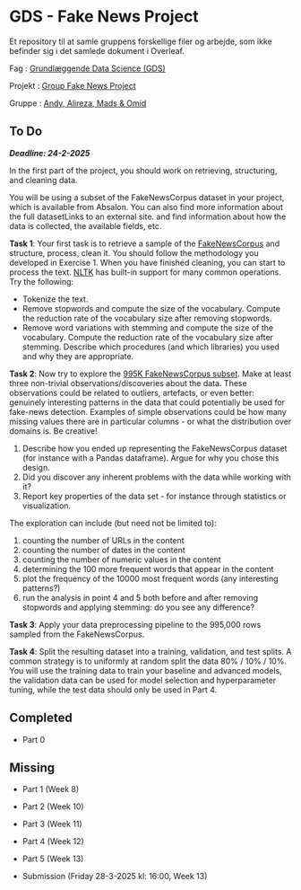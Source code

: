 # GDS - Fake News Project
Et repository til at samle gruppens forskellige filer og arbejde, som ikke befinder sig i det samlede dokument i Overleaf. 

Fag      : [Grundlæggende Data Science (GDS)](https://absalon.ku.dk/courses/80486)

Projekt  : [Group Fake News Project](https://absalon.ku.dk/courses/80486/assignments/232055)

Gruppe   : [Andy, Alireza, Mads &amp; Omid](https://absalon.ku.dk/groups/215410)

## To Do
***Deadline: 24-2-2025***

In the first part of the project, you should work on retrieving, structuring, and cleaning data.

You will be using a subset of the FakeNewsCorpus dataset in your project, which is available from Absalon. You can also find more information about the full datasetLinks to an external site. and find information about how the data is collected, the available fields, etc.

**Task 1**: Your first task is to retrieve a sample of the [FakeNewsCorpus](https://raw.githubusercontent.com/several27/FakeNewsCorpus/master/news_sample.csv) and structure, process, clean it. You should follow the methodology you developed in Exercise 1. When you have finished cleaning, you can start to process the text. [NLTK](https://www.nltk.org/) has built-in support for many common operations. Try the following:

* Tokenize the text.
* Remove stopwords and compute the size of the vocabulary. Compute the reduction rate of the vocabulary size after removing stopwords.
* Remove word variations with stemming and compute the size of the vocabulary. Compute the reduction rate of the vocabulary size after stemming.
Describe which procedures (and which libraries) you used and why they are appropriate.

**Task 2**: Now try to explore the [995K FakeNewsCorpus subset](https://absalon.ku.dk/courses/80486/files/9275000/download?download_frd=1). Make at least three non-trivial observations/discoveries about the data. These observations could be related to outliers, artefacts, or even better: genuinely interesting patterns in the data that could potentially be used for fake-news detection. Examples of simple observations could be how many missing values there are in particular columns - or what the distribution over domains is. Be creative!

1. Describe how you ended up representing the FakeNewsCorpus dataset (for instance with a Pandas dataframe). Argue for why you chose this design.
2. Did you discover any inherent problems with the data while working with it?
3. Report key properties of the data set - for instance through statistics or visualization.

The exploration can include (but need not be limited to):

1. counting the number of URLs in the content
2. counting the number of dates in the content
3. counting the number of numeric values in the content
4. determining the 100 more frequent words that appear in the content
5. plot the frequency of the 10000 most frequent words (any interesting patterns?)
6. run the analysis in point 4 and 5 both before and after removing stopwords and applying stemming: do you see any difference?

**Task 3**: Apply your data preprocessing pipeline to the 995,000 rows sampled from the FakeNewsCorpus.

**Task 4**: Split the resulting dataset into a training, validation, and test splits. A common strategy is to uniformly at random split the data 80% / 10% / 10%. You will use the training data to train your baseline and advanced models, the validation data can be used for model selection and hyperparameter tuning, while the test data should only be used in Part 4.

## Completed
- Part 0

## Missing
- Part 1 (Week 8)
- Part 2 (Week 10)
- Part 3 (Week 11)
- Part 4 (Week 12)


- Part 5 (Week 13)
- Submission (Friday 28-3-2025 kl: 16:00, Week 13)
